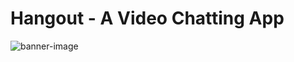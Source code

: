 # Hangout - A Video Chatting App

![banner-image](https://user-images.githubusercontent.com/45001843/124163064-d52af080-dabc-11eb-8449-f38df2c4fa70.jpg)

